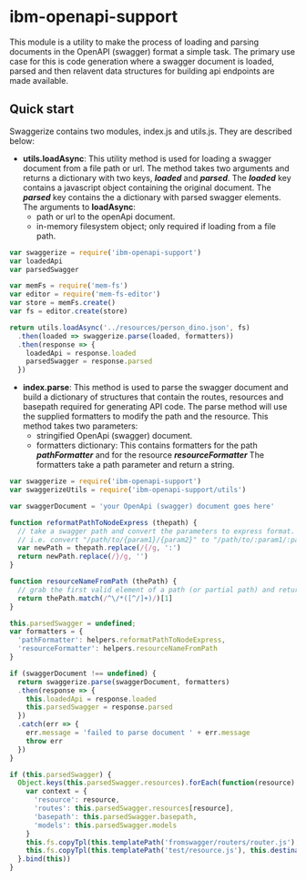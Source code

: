 # ibm-openapi-support

This module is a utility to make the process of loading and parsing documents in the OpenAPI (swagger) format a simple task. The primary use case for this is code generation where a swagger document is loaded, parsed and then relavent data structures for building api endpoints are made available.

## Quick start

Swaggerize contains two modules, index.js and utils.js. They are described below: 

* __utils.loadAsync__: This utility method is used for loading a swagger document from a file path or url. The method takes two arguments and returns a dictionary with two keys, _**loaded**_ and _**parsed**_. The _**loaded**_ key contains a javascript object containing the original document. The _**parsed**_ key contains the a dictionary with parsed swagger elements. The arguments to __loadAsync__:
	- path or url to the openApi document.
	- in-memory filesystem object; only required if loading from a file path.

```javascript
var swaggerize = require('ibm-openapi-support')
var loadedApi
var parsedSwagger

var memFs = require('mem-fs')
var editor = require('mem-fs-editor')
var store = memFs.create()
var fs = editor.create(store)

return utils.loadAsync('../resources/person_dino.json', fs)
  .then(loaded => swaggerize.parse(loaded, formatters))
  .then(response => {
    loadedApi = response.loaded
    parsedSwagger = response.parsed
  })
```

* __index.parse__: This method is used to parse the swagger document and build a dictionary of structures that contain the routes, resources and basepath required for generating API code. The parse method will use the supplied formatters to modify the path and the resource. This method takes two parameters:
	- stringified OpenApi (swagger) document.
	- formatters dictionary: This contains formatters for the path _**pathFormatter**_ and for the resource _**resourceFormatter**_ The formatters take a path parameter and return a string.

```javascript
var swaggerize = require('ibm-openapi-support')
var swaggerizeUtils = require('ibm-openapi-support/utils')

var swaggerDocument = 'your OpenApi (swagger) document goes here' 

function reformatPathToNodeExpress (thepath) {
  // take a swagger path and convert the parameters to express format.
  // i.e. convert "/path/to/{param1}/{param2}" to "/path/to/:param1/:param2"
  var newPath = thepath.replace(/{/g, ':')
  return newPath.replace(/}/g, '')
}

function resourceNameFromPath (thePath) {
  // grab the first valid element of a path (or partial path) and return it.
  return thePath.match(/^\/*([^/]+)/)[1]
}

this.parsedSwagger = undefined;
var formatters = {
  'pathFormatter': helpers.reformatPathToNodeExpress,
  'resourceFormatter': helpers.resourceNameFromPath
}

if (swaggerDocument !== undefined) {
  return swaggerize.parse(swaggerDocument, formatters)
  .then(response => {
    this.loadedApi = response.loaded
    this.parsedSwagger = response.parsed
  })
  .catch(err => {
    err.message = 'failed to parse document ' + err.message
    throw err
  })
}

if (this.parsedSwagger) {
  Object.keys(this.parsedSwagger.resources).forEach(function(resource) {
    var context = {
      'resource': resource,
      'routes': this.parsedSwagger.resources[resource],
      'basepath': this.parsedSwagger.basepath,
      'models': this.parsedSwagger.models
    }
    this.fs.copyTpl(this.templatePath('fromswagger/routers/router.js'), this.destinationPath(`server/routers/${resource}.js`), context)
    this.fs.copyTpl(this.templatePath('test/resource.js'), this.destinationPath(`test/${resource}.js`), context)
  }.bind(this))
}
```
